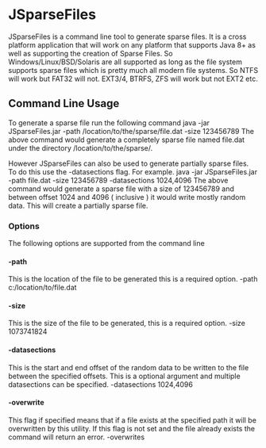 # JSparseFiles
JSparseFiles is a command line tool to generate sparse files. It is a cross platform application that will work on any platform that supports Java 8+ as well as supporting the creation of Sparse Files. 
So Windows/Linux/BSD/Solaris are all supported as long as the file system supports sparse files which is pretty much all modern file systems. So NTFS will work but FAT32 will not. EXT3/4, BTRFS, ZFS will work but not EXT2 etc. 

## Command Line Usage
To generate a sparse file run the following command
java -jar JSparseFiles.jar -path /location/to/the/sparse/file.dat -size 123456789
The above command would generate a completely sparse file named file.dat under the directory /location/to/the/sparse/.

However JSparseFiles can also be used to generate partially sparse files. To do this use the -datasections flag. For example.
java -jar JSparseFiles.jar -path file.dat -size 123456789 -datasections 1024,4096 
The above command would generate a sparse file with a size of 123456789 and between offset 1024 and 4096 ( inclusive ) it would write mostly random data. This will create a partially sparse file.

### Options
The following options are supported from the command line

#### -path
This is the location of the file to be generated this is a required option.
-path c:/location/to/file.dat

#### -size
This is the size of the file to be generated, this is a required option.
-size 1073741824

#### -datasections
This is the start and end offset of the random data to be written to the file between the specified offsets. This is
a optional argument and multiple datasections can be specified.
-datasections 1024,4096

#### -overwrite
This flag if specified means that if a file exists at the specified path it will be overwritten by this utility. If
this flag is not set and the file already exists the command will return an error.
-overwrites




